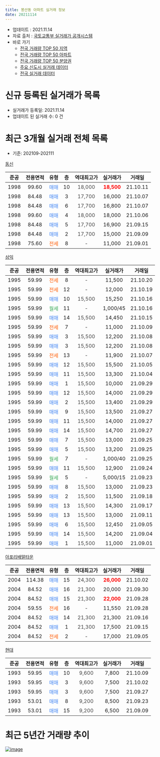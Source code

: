 ```yaml
---
title: 봉산동 아파트 실거래 정보
date: 20211114
---
```


* 업데이트 : 2021.11.14
* 자료 출처 : [국토교통부 실거래가 공개시스템](http://rt.molit.go.kr)
* 바로 가기
    * [전국 거래량 TOP 50 지역](https://apt-info.github.io/apt-trade-info/tr)
    * [전국 거래량 TOP 50 아파트](https://apt-info.github.io/apt-trade-info/ta)
    * [전국 거래량 TOP 50 분양권](https://apt-info.github.io/apt-trade-info/tb)
    * [주요 신도시 실거래 데이터](https://apt-info.github.io/apt-trade-info/newtown)
    * [전국 실거래 데이터](https://apt-info.github.io/apt-trade-info/all)



<script async src="https://pagead2.googlesyndication.com/pagead/js/adsbygoogle.js"></script>
<!-- 기본광고 -->
<ins class="adsbygoogle"
     style="display:block"
     data-ad-client="ca-pub-1142216861245946"
     data-ad-slot="4805727019"
     data-ad-format="auto"
     data-full-width-responsive="true"></ins>
<script>
     (adsbygoogle = window.adsbygoogle || []).push({});
</script>


# 신규 등록된 실거래가 목록

* 실거래가 등록일: 2021.11.14
* 업데이트 된 실거래 수: 0 건




<script async src="https://pagead2.googlesyndication.com/pagead/js/adsbygoogle.js"></script>
<!-- 기본광고 -->
<ins class="adsbygoogle"
     style="display:block"
     data-ad-client="ca-pub-1142216861245946"
     data-ad-slot="4805727019"
     data-ad-format="auto"
     data-full-width-responsive="true"></ins>
<script>
     (adsbygoogle = window.adsbygoogle || []).push({});
</script>


# 최근 3개월 실거래 전체 목록
* 기준: 202109-202111


[동신](https://search.naver.com/search.naver?query=%EB%8F%99%EC%8B%A0)

|준공|전용면적|유형|층|역대최고가|실거래가|거래일|
|:---:|:---:|:---:|:---:|:---:|:---:|:---:|
|1998|99.60|<span style="color:#4285F3">매매</span>|10|<span style="color:#444444">18,000</span>|<b><span style="color:#FF0000">18,500</span></b>|21.10.11|
|1998|84.48|<span style="color:#4285F3">매매</span>|3|<span style="color:#444444">17,700</span>|16,000|21.10.07|
|1998|84.48|<span style="color:#4285F3">매매</span>|6|<span style="color:#444444">17,700</span>|16,800|21.10.07|
|1998|99.60|<span style="color:#4285F3">매매</span>|4|<span style="color:#444444">18,000</span>|18,000|21.10.06|
|1998|84.48|<span style="color:#4285F3">매매</span>|5|<span style="color:#444444">17,700</span>|16,900|21.09.15|
|1998|84.48|<span style="color:#4285F3">매매</span>|2|<span style="color:#444444">17,700</span>|15,000|21.09.09|
|1998|75.60|<span style="color:#FF5A00">전세</span>|8|<span style="color:#444444">-</span>|11,000|21.09.01|

[삼익](https://search.naver.com/search.naver?query=%EC%82%BC%EC%9D%B5)

|준공|전용면적|유형|층|역대최고가|실거래가|거래일|
|:---:|:---:|:---:|:---:|:---:|:---:|:---:|
|1995|59.99|<span style="color:#FF5A00">전세</span>|8|<span style="color:#444444">-</span>|11,500|21.10.20|
|1995|59.99|<span style="color:#FF5A00">전세</span>|12|<span style="color:#444444">-</span>|12,000|21.10.19|
|1995|59.99|<span style="color:#4285F3">매매</span>|10|<span style="color:#444444">15,500</span>|15,250|21.10.16|
|1995|59.99|<span style="color:#34A853">월세</span>|11|<span style="color:#444444">-</span>|1,000/45|21.10.16|
|1995|59.99|<span style="color:#4285F3">매매</span>|14|<span style="color:#444444">15,500</span>|14,450|21.10.15|
|1995|59.99|<span style="color:#FF5A00">전세</span>|7|<span style="color:#444444">-</span>|11,000|21.10.09|
|1995|59.99|<span style="color:#4285F3">매매</span>|3|<span style="color:#444444">15,500</span>|12,200|21.10.08|
|1995|59.99|<span style="color:#4285F3">매매</span>|3|<span style="color:#444444">15,500</span>|12,200|21.10.08|
|1995|59.99|<span style="color:#FF5A00">전세</span>|13|<span style="color:#444444">-</span>|11,900|21.10.07|
|1995|59.99|<span style="color:#4285F3">매매</span>|12|<span style="color:#444444">15,500</span>|15,500|21.10.05|
|1995|59.99|<span style="color:#4285F3">매매</span>|11|<span style="color:#444444">15,500</span>|13,300|21.10.04|
|1995|59.99|<span style="color:#4285F3">매매</span>|1|<span style="color:#444444">15,500</span>|10,000|21.09.29|
|1995|59.99|<span style="color:#4285F3">매매</span>|12|<span style="color:#444444">15,500</span>|14,000|21.09.29|
|1995|59.99|<span style="color:#4285F3">매매</span>|2|<span style="color:#444444">15,500</span>|13,400|21.09.29|
|1995|59.99|<span style="color:#4285F3">매매</span>|9|<span style="color:#444444">15,500</span>|13,500|21.09.27|
|1995|59.99|<span style="color:#4285F3">매매</span>|11|<span style="color:#444444">15,500</span>|14,000|21.09.27|
|1995|59.99|<span style="color:#4285F3">매매</span>|14|<span style="color:#444444">15,500</span>|14,700|21.09.27|
|1995|59.99|<span style="color:#4285F3">매매</span>|7|<span style="color:#444444">15,500</span>|13,000|21.09.25|
|1995|59.99|<span style="color:#4285F3">매매</span>|5|<span style="color:#444444">15,500</span>|13,200|21.09.25|
|1995|59.99|<span style="color:#34A853">월세</span>|7|<span style="color:#444444">-</span>|1,000/40|21.09.25|
|1995|59.99|<span style="color:#4285F3">매매</span>|11|<span style="color:#444444">15,500</span>|12,900|21.09.24|
|1995|59.99|<span style="color:#34A853">월세</span>|5|<span style="color:#444444">-</span>|5,000/15|21.09.23|
|1995|59.99|<span style="color:#4285F3">매매</span>|8|<span style="color:#444444">15,500</span>|13,000|21.09.23|
|1995|59.99|<span style="color:#4285F3">매매</span>|2|<span style="color:#444444">15,500</span>|11,500|21.09.18|
|1995|59.99|<span style="color:#4285F3">매매</span>|13|<span style="color:#444444">15,500</span>|14,300|21.09.17|
|1995|59.99|<span style="color:#4285F3">매매</span>|13|<span style="color:#444444">15,500</span>|13,000|21.09.11|
|1995|59.99|<span style="color:#4285F3">매매</span>|6|<span style="color:#444444">15,500</span>|12,450|21.09.05|
|1995|59.99|<span style="color:#4285F3">매매</span>|14|<span style="color:#444444">15,500</span>|14,200|21.09.04|
|1995|59.99|<span style="color:#4285F3">매매</span>|1|<span style="color:#444444">15,500</span>|11,000|21.09.01|

[아포리배말타운](https://search.naver.com/search.naver?query=%EC%95%84%ED%8F%AC%EB%A6%AC%EB%B0%B0%EB%A7%90%ED%83%80%EC%9A%B4)

|준공|전용면적|유형|층|역대최고가|실거래가|거래일|
|:---:|:---:|:---:|:---:|:---:|:---:|:---:|
|2004|114.38|<span style="color:#4285F3">매매</span>|15|<span style="color:#444444">24,300</span>|<b><span style="color:#FF0000">26,000</span></b>|21.10.02|
|2004|84.52|<span style="color:#4285F3">매매</span>|16|<span style="color:#444444">21,300</span>|20,000|21.09.30|
|2004|84.52|<span style="color:#4285F3">매매</span>|15|<span style="color:#444444">21,300</span>|<b><span style="color:#FF0000">22,000</span></b>|21.09.28|
|2004|59.55|<span style="color:#FF5A00">전세</span>|16|<span style="color:#444444">-</span>|11,550|21.09.28|
|2004|84.52|<span style="color:#4285F3">매매</span>|14|<span style="color:#444444">21,300</span>|21,300|21.09.16|
|2004|84.52|<span style="color:#4285F3">매매</span>|1|<span style="color:#444444">21,300</span>|17,500|21.09.15|
|2004|84.52|<span style="color:#FF5A00">전세</span>|2|<span style="color:#444444">-</span>|17,000|21.09.05|


<script async src="https://pagead2.googlesyndication.com/pagead/js/adsbygoogle.js"></script>
<!-- 기본광고 -->
<ins class="adsbygoogle"
     style="display:block"
     data-ad-client="ca-pub-1142216861245946"
     data-ad-slot="4805727019"
     data-ad-format="auto"
     data-full-width-responsive="true"></ins>
<script>
     (adsbygoogle = window.adsbygoogle || []).push({});
</script>


[현대](https://search.naver.com/search.naver?query=%ED%98%84%EB%8C%80)

|준공|전용면적|유형|층|역대최고가|실거래가|거래일|
|:---:|:---:|:---:|:---:|:---:|:---:|:---:|
|1993|59.95|<span style="color:#4285F3">매매</span>|10|<span style="color:#444444">9,600</span>|7,800|21.10.09|
|1993|59.95|<span style="color:#4285F3">매매</span>|3|<span style="color:#444444">9,600</span>|7,500|21.10.02|
|1993|59.95|<span style="color:#4285F3">매매</span>|3|<span style="color:#444444">9,600</span>|7,500|21.09.27|
|1993|53.01|<span style="color:#4285F3">매매</span>|8|<span style="color:#444444">9,200</span>|8,500|21.09.23|
|1993|53.01|<span style="color:#4285F3">매매</span>|15|<span style="color:#444444">9,200</span>|6,500|21.09.09|



<script async src="https://pagead2.googlesyndication.com/pagead/js/adsbygoogle.js"></script>
<!-- 기본광고 -->
<ins class="adsbygoogle"
     style="display:block"
     data-ad-client="ca-pub-1142216861245946"
     data-ad-slot="4805727019"
     data-ad-format="auto"
     data-full-width-responsive="true"></ins>
<script>
     (adsbygoogle = window.adsbygoogle || []).push({});
</script>


# 최근 5년간 거래량 추이


<div style="width:100%;">
    <canvas id="deal_progress" height="200"></canvas>
</div>

<script>
new Chart(document.getElementById("deal_progress"), {
    type: 'line',
    data: {
        labels: ['16.01','16.02','16.03','16.04','16.05','16.06','16.07','16.08','16.09','16.10','16.11','16.12','17.01','17.02','17.03','17.04','17.05','17.06','17.07','17.08','17.09','17.10','17.11','17.12','18.01','18.02','18.03','18.04','18.05','18.06','18.07','18.08','18.09','18.10','18.11','18.12','19.01','19.02','19.03','19.04','19.05','19.06','19.07','19.08','19.09','19.10','19.11','19.12','20.01','20.02','20.03','20.04','20.05','20.06','20.07','20.08','20.09','20.10','20.11','20.12','21.01','21.02','21.03','21.04','21.05','21.06','21.07','21.08','21.09','21.10'],
        datasets: [{
            label: '매매/분양권',
            data: [11,7,15,9,4,13,9,11,13,17,13,6,10,8,7,12,8,12,7,7,6,7,8,2,1,1,7,6,3,5,2,6,6,9,7,2,1,3,6,6,8,10,6,3,8,15,5,5,7,11,11,7,5,12,9,10,6,8,18,22,12,10,13,17,16,15,12,13,25,13],
            borderColor: "rgba(66, 133, 243, 1)",
            backgroundColor: "rgba(66, 133, 243, 0.05)",
            borderWidth: 1,
            pointRadius: 0,
            fill: false,
            lineTension: 0
        },{
            label: '전/월세',
            data: [6,9,7,6,5,1,6,7,4,11,7,6,7,3,3,4,4,5,5,2,3,6,3,6,5,5,3,5,3,5,3,5,1,4,4,3,4,6,4,4,5,5,6,4,6,1,6,6,5,7,3,3,6,4,6,5,5,2,4,3,8,9,7,2,4,3,4,3,5,5],
            borderColor: "rgba(255, 90, 0, 1)",
            backgroundColor: "rgba(255, 90, 0, 0.05)",
            borderWidth: 1,
            pointRadius: 0,
            fill: false,
            lineTension: 0
        },{
            label: '합계',
            data: [17,16,22,15,9,14,15,18,17,28,20,12,17,11,10,16,12,17,12,9,9,13,11,8,6,6,10,11,6,10,5,11,7,13,11,5,5,9,10,10,13,15,12,7,14,16,11,11,12,18,14,10,11,16,15,15,11,10,22,25,20,19,20,19,20,18,16,16,30,18],
            borderColor: "rgba(0, 0, 0, 1)",
            backgroundColor: "rgba(0, 0, 0, 0.03)",
            borderWidth: 0.1,
            pointRadius: 0,
            fill: true,
            lineTension: 0
        }
        ]
    },
    options: {
        responsive: true,
        title: {
            display: false
        },
        tooltips: {
            mode: 'index',
            intersect: false
        },
        hover: {
            mode: 'nearest',
            intersect: true
        },
        scales: {
            xAxes: [{
                display: true,
                scaleLabel: {
                    display: true,
                    labelString: '년/월'
                }
            }],
            yAxes: [{
                display: true,
                ticks: {
                    suggestedMin: 0,
                },
                scaleLabel: {
                    display: true,
                    labelString: '실거래 수'
                }
            }]
        }
    }
});

</script>


[![image](https://apt-info.github.io/images/2020-01-03-apt-trade-info/1024x500.png)](https://play.google.com/store/apps/details?id=com.aptinfo.apttradeinfo)

